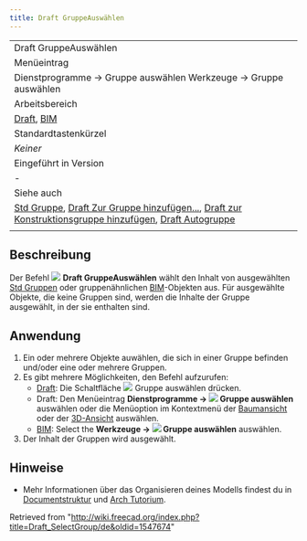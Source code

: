 ```yaml
---
title: Draft GruppeAuswählen
---
```

|  |
| --- |
| Draft GruppeAuswählen |
| Menüeintrag |
| Dienstprogramme → Gruppe auswählen Werkzeuge → Gruppe auswählen |
| Arbeitsbereich |
| [Draft](/Draft_Workbench/de "Draft Workbench/de"), [BIM](/BIM_Workbench/de "BIM Workbench/de") |
| Standardtastenkürzel |
| *Keiner* |
| Eingeführt in Version |
| - |
| Siehe auch |
| [Std Gruppe](/Std_Group/de "Std Group/de"), [Draft Zur Gruppe hinzufügen...](/Draft_AddToGroup/de "Draft AddToGroup/de"), [Draft zur Konstruktionsgruppe hinzufügen](/Draft_AddConstruction/de "Draft AddConstruction/de"), [Draft Autogruppe](/Draft_AutoGroup/de "Draft AutoGroup/de") |
|  |

## Beschreibung

Der Befehl ![](/images/Draft_SelectGroup.svg) **Draft GruppeAuswählen** wählt den Inhalt von ausgewählten [Std Gruppen](/Std_Group/de "Std Group/de") oder gruppenähnlichen [BIM](/BIM_Workbench/de "BIM Workbench/de")-Objekten aus. Für ausgewählte Objekte, die keine Gruppen sind, werden die Inhalte der Gruppe ausgewählt, in der sie enthalten sind.

## Anwendung

1. Ein oder mehrere Objekte auwählen, die sich in einer Gruppe befinden und/oder eine oder mehrere Gruppen.
2. Es gibt mehrere Möglichkeiten, den Befehl aufzurufen:
   * [Draft](/Draft_Workbench/de "Draft Workbench/de"): Die Schaltfläche ![](/images/Draft_SelectGroup.svg) Gruppe auswählen drücken.
   * Draft: Den Menüeintrag **Dienstprogramme → ![](/images/Draft_SelectGroup.svg) Gruppe auswählen** auswählen oder die Menüoption im Kontextmenü der [Baumansicht](/Tree_view/de "Tree view/de") oder der [3D-Ansicht](/3D_view/de "3D view/de") auswählen.
   * [BIM](/BIM_Workbench/de "BIM Workbench/de"): Select the **Werkzeuge → ![](/images/Draft_SelectGroup.svg) Gruppe auswählen** auswählen.
3. Der Inhalt der Gruppen wird ausgewählt.

## Hinweise

* Mehr Informationen über das Organisieren deines Modells findest du in [Documentstruktur](/Document_structure/de "Document structure/de") und [Arch Tutorium](/Arch_tutorial/de#Ihr_Modell_organisieren "Arch tutorial/de").

Retrieved from "<http://wiki.freecad.org/index.php?title=Draft_SelectGroup/de&oldid=1547674>"